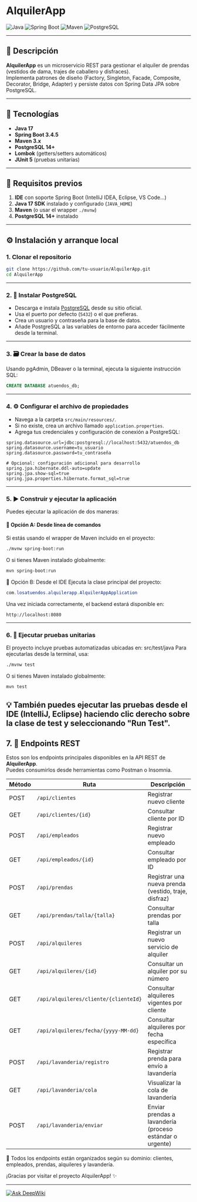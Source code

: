 # AlquilerApp

![Java](https://img.shields.io/badge/Java-17-blue) ![Spring Boot](https://img.shields.io/badge/Spring%20Boot-3.4.5-brightgreen) ![Maven](https://img.shields.io/badge/Maven-3.8.8-red) ![PostgreSQL](https://img.shields.io/badge/PostgreSQL-14-blue)

---

## 📖 Descripción

**AlquilerApp** es un microservicio REST para gestionar el alquiler de prendas (vestidos de dama, trajes de caballero y disfraces).  
Implementa patrones de diseño (Factory, Singleton, Facade, Composite, Decorator, Bridge, Adapter) y persiste datos con Spring Data JPA sobre PostgreSQL.

---

## 🚀 Tecnologías

- **Java 17**
- **Spring Boot 3.4.5**
- **Maven 3.x**
- **PostgreSQL 14+**
- **Lombok** (getters/setters automáticos)
- **JUnit 5** (pruebas unitarias)

---

## 🔧 Requisitos previos

1. **IDE** con soporte Spring Boot (IntelliJ IDEA, Eclipse, VS Code…)  
2. **Java 17 SDK** instalado y configurado (`JAVA_HOME`)  
3. **Maven** (o usar el wrapper `./mvnw`)  
4. **PostgreSQL 14+** instalado

---

## ⚙️ Instalación y arranque local

### 1. Clonar el repositorio
```bash
git clone https://github.com/tu-usuario/AlquilerApp.git
cd AlquilerApp
```
--- 
### 2. 🐘 Instalar PostgreSQL

- Descarga e instala [PostgreSQL](https://www.postgresql.org/download/) desde su sitio oficial.
- Usa el puerto por defecto (`5432`) o el que prefieras.
- Crea un usuario y contraseña para la base de datos.
- Añade PostgreSQL a las variables de entorno para acceder fácilmente desde la terminal.

---
### 3. 🗃️ Crear la base de datos

Usando pgAdmin, DBeaver o la terminal, ejecuta la siguiente instrucción SQL:

```sql
CREATE DATABASE atuendos_db;
```
---
### 4. ⚙️ Configurar el archivo de propiedades

- Navega a la carpeta `src/main/resources/`.
- Si no existe, crea un archivo llamado `application.properties`.
- Agrega tus credenciales y configuración de conexión a PostgreSQL:

```properties
spring.datasource.url=jdbc:postgresql://localhost:5432/atuendos_db
spring.datasource.username=tu_usuario
spring.datasource.password=tu_contraseña

# Opcional: configuración adicional para desarrollo
spring.jpa.hibernate.ddl-auto=update
spring.jpa.show-sql=true
spring.jpa.properties.hibernate.format_sql=true
```
---
### 5. ▶️ Construir y ejecutar la aplicación

Puedes ejecutar la aplicación de dos maneras:

#### 🔸 Opción A: Desde línea de comandos

Si estás usando el wrapper de Maven incluido en el proyecto:

```bash
./mvnw spring-boot:run
```
O si tienes Maven instalado globalmente:
```bash
mvn spring-boot:run
```
🔸 Opción B: Desde el IDE
Ejecuta la clase principal del proyecto:
```Java
com.losatuendos.alquilerapp.AlquilerAppApplication
```
Una vez iniciada correctamente, el backend estará disponible en:
```
http://localhost:8080
```
---
### 6. 🧪 Ejecutar pruebas unitarias

El proyecto incluye pruebas automatizadas ubicadas en:
src/test/java
Para ejecutarlas desde la terminal, usa:

```bash
./mvnw test
```
O si tienes Maven instalado globalmente:
```bash
mvn test
```
💡 También puedes ejecutar las pruebas desde el IDE (IntelliJ, Eclipse) haciendo clic derecho sobre la clase de test y seleccionando "Run Test".
---
## 7. 📡 Endpoints REST

Estos son los endpoints principales disponibles en la API REST de **AlquilerApp**.  
Puedes consumirlos desde herramientas como Postman o Insomnia.

| Método | Ruta                                  | Descripción                                         |
|--------|---------------------------------------|-----------------------------------------------------|
| POST   | `/api/clientes`                       | Registrar nuevo cliente                            |
| GET    | `/api/clientes/{id}`                  | Consultar cliente por ID                           |
| POST   | `/api/empleados`                      | Registrar nuevo empleado                           |
| GET    | `/api/empleados/{id}`                 | Consultar empleado por ID                          |
| POST   | `/api/prendas`                        | Registrar una nueva prenda (vestido, traje, disfraz) |
| GET    | `/api/prendas/talla/{talla}`          | Consultar prendas por talla                        |
| POST   | `/api/alquileres`                     | Registrar un nuevo servicio de alquiler            |
| GET    | `/api/alquileres/{id}`                | Consultar un alquiler por su número                |
| GET    | `/api/alquileres/cliente/{clienteId}` | Consultar alquileres vigentes por cliente          |
| GET    | `/api/alquileres/fecha/{yyyy-MM-dd}`  | Consultar alquileres por fecha específica          |
| POST   | `/api/lavanderia/registro`            | Registrar prenda para envío a lavandería           |
| GET    | `/api/lavanderia/cola`                | Visualizar la cola de lavandería                   |
| POST   | `/api/lavanderia/enviar`              | Enviar prendas a lavandería (proceso estándar o urgente) |

🧩 Todos los endpoints están organizados según su dominio: clientes, empleados, prendas, alquileres y lavandería.

¡Gracias por visitar el proyecto AlquilerApp! ✨

---
[![Ask DeepWiki](https://deepwiki.com/badge.svg)](https://deepwiki.com/rogelocard/alquilerapplication)
